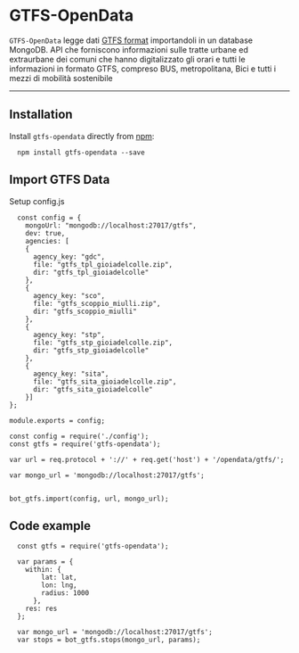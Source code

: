 # GTFS-OpenData

`GTFS-OpenData` legge dati [GTFS format](https://developers.google.com/transit/) importandoli in un database MongoDB.
API che forniscono informazioni sulle tratte urbane ed extraurbane dei comuni che hanno digitalizzato gli orari e tutti le informazioni in formato GTFS, compreso BUS, metropolitana, Bici e tutti i mezzi di mobilità sostenibile

---

## Installation

Install `gtfs-opendata` directly from [npm](https://npmjs.org):

  ```
    npm install gtfs-opendata --save

  ```
## Import GTFS Data

  Setup config.js

  ```
    const config = {
      mongoUrl: "mongodb://localhost:27017/gtfs",
      dev: true,
      agencies: [
      {
        agency_key: "gdc",
        file: "gtfs_tpl_gioiadelcolle.zip",
        dir: "gtfs_tpl_gioiadelcolle"
      },
      {
        agency_key: "sco",
        file: "gtfs_scoppio_miulli.zip",
        dir: "gtfs_scoppio_miulli"
      },
      {
        agency_key: "stp",
        file: "gtfs_stp_gioiadelcolle.zip",
        dir: "gtfs_stp_gioiadelcolle"
      },
      {
        agency_key: "sita",
        file: "gtfs_sita_gioiadelcolle.zip",
        dir: "gtfs_sita_gioiadelcolle"
      }]
  };

  module.exports = config;

  ```

  ```
  const config = require('./config');
  const gtfs = require('gtfs-opendata');

  var url = req.protocol + '://' + req.get('host') + '/opendata/gtfs/';

  var mongo_url = 'mongodb://localhost:27017/gtfs';


  bot_gtfs.import(config, url, mongo_url);

  ```

## Code example

  ```
    const gtfs = require('gtfs-opendata');

    var params = {
      within: {
          lat: lat,
          lon: lng,
          radius: 1000
        },
      res: res
    };

    var mongo_url = 'mongodb://localhost:27017/gtfs';
    var stops = bot_gtfs.stops(mongo_url, params);

  ```

